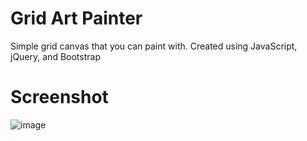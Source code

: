 # Grid Art Painter
Simple grid canvas that you can paint with. Created using JavaScript, jQuery, and Bootstrap

# Screenshot
![image](https://user-images.githubusercontent.com/55269050/209888786-b5c596e1-81c0-4024-9270-1584e2fd60c6.png)
